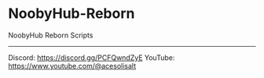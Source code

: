 # NoobyHub-Reborn
NoobyHub Reborn Scripts

------------------------------

Discord: https://discord.gg/PCFQwndZyE
YouTube: https://www.youtube.com/@acesolisalt
